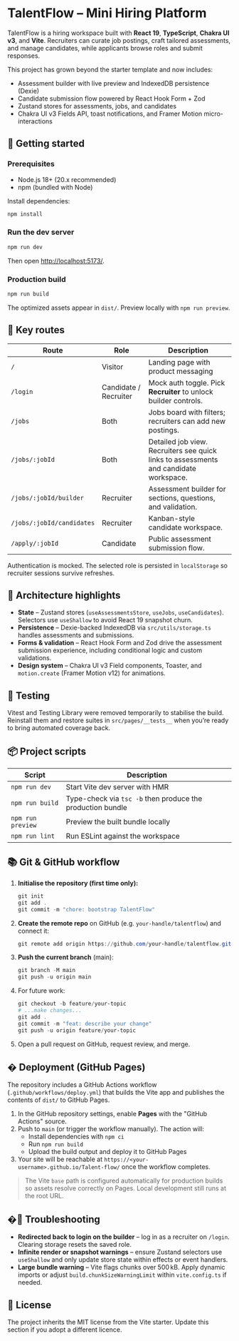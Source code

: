 # TalentFlow – Mini Hiring Platform

TalentFlow is a hiring workspace built with **React 19**, **TypeScript**, **Chakra UI v3**, and **Vite**. Recruiters can curate job postings, craft tailored assessments, and manage candidates, while applicants browse roles and submit responses.

This project has grown beyond the starter template and now includes:

- Assessment builder with live preview and IndexedDB persistence (Dexie)
- Candidate submission flow powered by React Hook Form + Zod
- Zustand stores for assessments, jobs, and candidates
- Chakra UI v3 Fields API, toast notifications, and Framer Motion micro-interactions

## 🚀 Getting started

### Prerequisites

- Node.js 18+ (20.x recommended)
- npm (bundled with Node)

Install dependencies:

```powershell
npm install
```

### Run the dev server

```powershell
npm run dev
```

Then open <http://localhost:5173/>.

### Production build

```powershell
npm run build
```

The optimized assets appear in `dist/`. Preview locally with `npm run preview`.

## 🧭 Key routes

| Route | Role | Description |
| ----- | ---- | ----------- |
| `/` | Visitor | Landing page with product messaging |
| `/login` | Candidate / Recruiter | Mock auth toggle. Pick **Recruiter** to unlock builder controls. |
| `/jobs` | Both | Jobs board with filters; recruiters can add new postings. |
| `/jobs/:jobId` | Both | Detailed job view. Recruiters see quick links to assessments and candidate workspace. |
| `/jobs/:jobId/builder` | Recruiter | Assessment builder for sections, questions, and validation. |
| `/jobs/:jobId/candidates` | Recruiter | Kanban-style candidate workspace. |
| `/apply/:jobId` | Candidate | Public assessment submission flow. |

Authentication is mocked. The selected role is persisted in `localStorage` so recruiter sessions survive refreshes.

## 🧱 Architecture highlights

- **State** – Zustand stores (`useAssessmentsStore`, `useJobs`, `useCandidates`). Selectors use `useShallow` to avoid React 19 snapshot churn.
- **Persistence** – Dexie-backed IndexedDB via `src/utils/storage.ts` handles assessments and submissions.
- **Forms & validation** – React Hook Form and Zod drive the assessment submission experience, including conditional logic and custom validations.
- **Design system** – Chakra UI v3 Field components, Toaster, and `motion.create` (Framer Motion v12) for animations.

## 🧪 Testing

Vitest and Testing Library were removed temporarily to stabilise the build. Reinstall them and restore suites in `src/pages/__tests__` when you’re ready to bring automated coverage back.

## 📦 Project scripts

| Script | Description |
| ------ | ----------- |
| `npm run dev` | Start Vite dev server with HMR |
| `npm run build` | Type-check via `tsc -b` then produce the production bundle |
| `npm run preview` | Preview the built bundle locally |
| `npm run lint` | Run ESLint against the workspace |

## 📚 Git & GitHub workflow

1. **Initialise the repository (first time only):**

   ```powershell
   git init
   git add .
   git commit -m "chore: bootstrap TalentFlow"
   ```

2. **Create the remote repo** on GitHub (e.g. `your-handle/talentflow`) and connect it:

   ```powershell
   git remote add origin https://github.com/your-handle/talentflow.git
   ```

3. **Push the current branch** (main):

   ```powershell
   git branch -M main
   git push -u origin main
   ```

4. For future work:

   ```powershell
   git checkout -b feature/your-topic
   # ...make changes...
   git add .
   git commit -m "feat: describe your change"
   git push -u origin feature/your-topic
   ```

5. Open a pull request on GitHub, request review, and merge.

## � Deployment (GitHub Pages)

The repository includes a GitHub Actions workflow (`.github/workflows/deploy.yml`) that builds the Vite app and publishes the contents of `dist/` to GitHub Pages.

1. In the GitHub repository settings, enable **Pages** with the "GitHub Actions" source.
2. Push to `main` (or trigger the workflow manually). The action will:
   - Install dependencies with `npm ci`
   - Run `npm run build`
   - Upload the build output and deploy it to GitHub Pages
3. Your site will be reachable at `https://<your-username>.github.io/Talent-flow/` once the workflow completes.

> The Vite `base` path is configured automatically for production builds so assets resolve correctly on Pages. Local development still runs at the root URL.

## �📝 Troubleshooting

- **Redirected back to login on the builder** – log in as a recruiter on `/login`. Clearing storage resets the saved role.
- **Infinite render or snapshot warnings** – ensure Zustand selectors use `useShallow` and only update store state within effects or event handlers.
- **Large bundle warning** – Vite flags chunks over 500 kB. Apply dynamic imports or adjust `build.chunkSizeWarningLimit` within `vite.config.ts` if needed.

## 📄 License

The project inherits the MIT license from the Vite starter. Update this section if you adopt a different licence.
